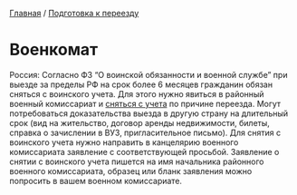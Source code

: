 [Главная](/Guide/) / [Подготовка к переезду](/Guide/docs/moving/index.html)

# Военкомат
Россия: Согласно ФЗ “О воинской обязанности и военной службе” при выезде за пределы РФ на срок более 6 месяцев гражданин обязан сняться с воинского учета.
Для этого нужно явиться в районный военный комиссариат и [сняться с учета](https://armyhelp.ru/snyatie-s-voinskogo-ucheta) по причине переезда. Могут потребоваться доказательства выезда в другую страну на длительный срок (вид на жительство, договор аренды недвижимости, билеты, справка о зачислении в ВУЗ, пригласительное письмо). Для снятия с воинского учета нужно направить в канцелярию военного комиссариата заявление с соответствующей просьбой. Заявление о снятии с воинского учета пишется на имя начальника районного военного комиссариата, образец или бланк заявления можно попросить в вашем военном комиссариате.
